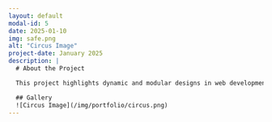 ```yaml
---
layout: default
modal-id: 5
date: 2025-01-10
img: safe.png
alt: "Circus Image"
project-date: January 2025
description: |
  # About the Project

  This project highlights dynamic and modular designs in web development.

  ## Gallery
  ![Circus Image](/img/portfolio/circus.png)
---
```

